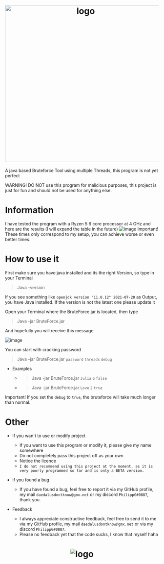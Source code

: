 <h1 align="center">
<img alt="logo" src="https://user-images.githubusercontent.com/101858241/165551345-fc34d41b-bc1e-481a-8770-a6cbce845f65.png" width="512px"/><br/>
</h1>

A java based Bruteforce Tool using multiple Threads, this program is not yet perfect

WARNING! DO NOT use this program for malicious purposes, this project is just for fun and should not be used for anything else.

# Information

I have tested the program with a Ryzen 5 6 core processor at 4 GHz and here are the results (I will expand the table in the future)
![image](https://user-images.githubusercontent.com/101858241/165552808-54418406-cad5-4b66-b749-043b6203d2be.png)
Important! These times only correspond to my setup, you can achieve worse or even better times.
# How to use it

First make sure you have java installed and its the right Version, so type in your Terminal
> Java -version

If you see something like `openjdk version "11.0.12" 2021-07-20` as Output, you have Java installed. If the version is not the latest one please update it  

Open your Terminal where the BruteForce.jar is located, then type 
> Java -jar BruteForce.jar

And hopefully you will receive this message

![image](https://user-images.githubusercontent.com/101858241/165577657-eb8ad329-016a-42ff-a992-408184e626f6.png)

You can start with cracking password
> Java -jar BruteForce.jar `password` `threads` `debug`

- Examples
	- > Java -jar BruteForce.jar `Julia` `6` `false`
	- > Java -jar BruteForce.jar `Love` `2` `true`

Important! If you set the `debug` to `true`, the bruteforce will take much longer than normal.

# Other

- If you wan´t to use or modify project
	- If you want to use this program or modify it, please give my name somewhere
	- Do not completely pass this project off as your own
	- Notice the licence
	- `I do not recommend using this project at the moment, as it is very poorly programmed so far and is only a BETA version.`

- If you found a bug
	- If you have found a bug, feel free to report it via my GitHub profile, my mail `daedalusdontknow@gmx.net` or my discord `PhilippG#0887`, thank you.

- Feedback
	- I always appreciate constructive feedback, feel free to send it to me via my GitHub profile, my mail `daedalusdontknow@gmx.net` or via my discord `PhilippG#0887`.
	- Please no feedback yet that the code sucks, I know that myself haha


<h1 align="center">
<img alt="logo" src="https://user-images.githubusercontent.com/101858241/165581593-ecb68b97-4405-4cb3-a316-b737202e8b7f.png"/>
</h1>
